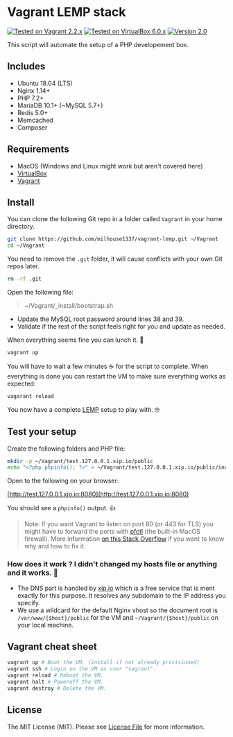 # Vagrant LEMP stack

[![Tested on Vagrant 2.2.x](https://img.shields.io/badge/Vagrant-2.2.x-0E7EFF.svg)](https://www.vagrantup.com/)
[![Tested on VirtualBox 6.0.x](https://img.shields.io/badge/VirtualBox-6.0.x-183861.svg)](https://www.vagrantup.com/)
[![Version 2.0](https://img.shields.io/badge/Version-2.0-success.svg)](#)

This script will automate the setup of a PHP developement box.

## Includes

- Ubuntu 18.04 (LTS)
- Nginx 1.14+
- PHP 7.2+
- MariaDB 10.1+ (~MySQL 5.7+)
- Redis 5.0+
- Memcached
- Composer

## Requirements

- MacOS (Windows and Linux might work but aren't covered here)
- [VirtualBox](https://www.virtualbox.org/wiki/Downloads)
- [Vagrant](http://www.vagrantup.com/)

## Install

You can clone the following Git repo in a folder called `Vagrant` in your home directory. 

```bash
git clone https://github.com/milhouse1337/vagrant-lemp.git ~/Vagrant
cd ~/Vagrant
```

You need to remove the `.git` folder, it will cause conflicts with your own Git repos later.

```bash
rm -rf .git
```

Open the following file:

> ~/Vagrant/_install/bootstrap.sh

- Update the MySQL root password around lines 38 and 39.
- Validate if the rest of the script feels right for you and update as needed.

When everything seems fine you can lunch it. 🚀

```bash
vagrant up
```

You will have to wait a few minutes ☕️ for the script to complete.  When everything is done you can restart the VM to make sure everything works as expected:

```bash
vagarant reload
```

You now have a complete [LEMP](https://lemp.io/) setup to play with. 🤓

## Test your setup

Create the following folders and PHP file: 

```bash
mkdir -p ~/Vagrant/test.127.0.0.1.xip.io/public
echo "<?php phpinfo(); ?>" > ~/Vagrant/test.127.0.0.1.xip.io/public/index.php
```

Open to the following on your browser:

[http://test.127.0.0.1.xip.io:8080](http://test.127.0.0.1.xip.io:8080)

You should see a `phpinfo()` output. 👍

> Note: If you want Vagrant to listen on port 80 (or 443 for TLS) you might have to forward the ports with [pfctl](https://man.openbsd.org/pfctl) (the built-in MacOS firewall). More information [on this Stack Overflow](https://stackoverflow.com/questions/17437137/vagrant-wont-forward-only-port-80) if you want to know why and how to fix it.

### How does it work ? I didn't changed my hosts file or anything and it works. 🤔

- The DNS part is handled by [xip.io](http://xip.io) which is a free service that is ment exactly for this purpose. It resolves any subdomain to the IP address you specify.
- We use a wildcard for the default Nginx vhost so the document root is `/var/www/{$host}/public` for the VM and `~/Vagrant/{$host}/public` on your local machine.

## Vagrant cheat sheet

```bash
vagrant up # Boot the VM. (install if not already provisioned)
vagrant ssh # Login on the VM as user "vagrant".
vagrant reload # Reboot the VM.
vagrant halt # Poweroff the VM.
vagrant destroy # Delete the VM.
```

## License

The MIT License (MIT). Please see [License File](LICENSE.md) for more information.

